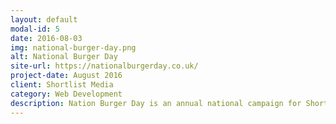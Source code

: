 ```yaml
---
layout: default
modal-id: 5
date: 2016-08-03
img: national-burger-day.png
alt: National Burger Day
site-url: https://nationalburgerday.co.uk/
project-date: August 2016
client: Shortlist Media
category: Web Development
description: Nation Burger Day is an annual national campaign for Shortlist Media. Reaching over 1500 active users at its peak, this website needed to handle high traffic on the day. As well as letting users get tickets to the big event.
---
```

